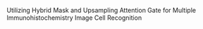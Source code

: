 Utilizing Hybrid Mask and Upsampling Attention Gate for Multiple Immunohistochemistry Image Cell Recognition
